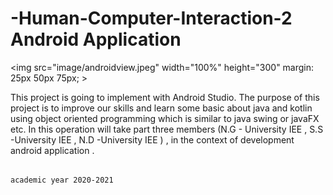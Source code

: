   # -Human-Computer-Interaction-2 Android Application
  
  <img src="image/androidview.jpeg" width="100%" height="300" margin: 25px 50px 75px; >

  This project is going to implement with Android Studio. The purpose of this project is to improve our skills and learn some basic about java and kotlin using object oriented programming which is similar to java swing or javaFX etc. In this operation will take part three members (N.G - University IEE , S.S -University IEE , N.D -University IEE ) , in the context of development android application .
                                                                        
                                                                                                           academic year 2020-2021
